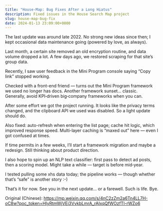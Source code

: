 ```yaml
---
title: "House-Map: Bug Fixes After a Long Hiatus"
description: Fixed issues in the House Search Map project
slug: house-map-bug-fix
date: 2024-01-13 23:09:00+0000
---
```


The last update was around late 2022. No strong new ideas since then; I kept occasional data maintenance going (powered by love, as always).

Last month, a certain site removed an old encryption routine, and data volume dropped a lot. A few days ago, we restored scraping for that site’s group data.

Recently, I saw user feedback in the Mini Program console saying “Copy link” stopped working.

Checked with a front-end friend — turns out the Mini Program framework we used no longer has docs. Another framework sunset… classic. Generally, avoid KPI‑driven big‑company frameworks when you can.

After some effort we got the project running. It looks like the privacy terms changed, and the clipboard API we used was disabled. So a light update should do.

Also fixed: auto-refresh when entering the list page; cache hit logic, which improved response speed. Multi-layer caching is “maxed out” here — even I got confused at times.

If time permits in a few weeks, I’ll start a framework migration and maybe a redesign. Still thinking about product direction.

I also hope to spin up an NLP text classifier: first pass to detect ad posts, then a scoring model. Might take a while — target is before mid‑year.

I tested pulling some xhs data today; the pipeline works — though whether that’s “safe” is another story :-)

That’s it for now. See you in the next update… or a farewell. Such is life. Bye.

Original (Chinese):
https://mp.weixin.qq.com/s/4nC2zZm2a6Tn4LL7H-oC8w?poc_token=HIyRtmWjVEi3VvkbLmrA_rAIxqQfWOzfTl-rWZo6

